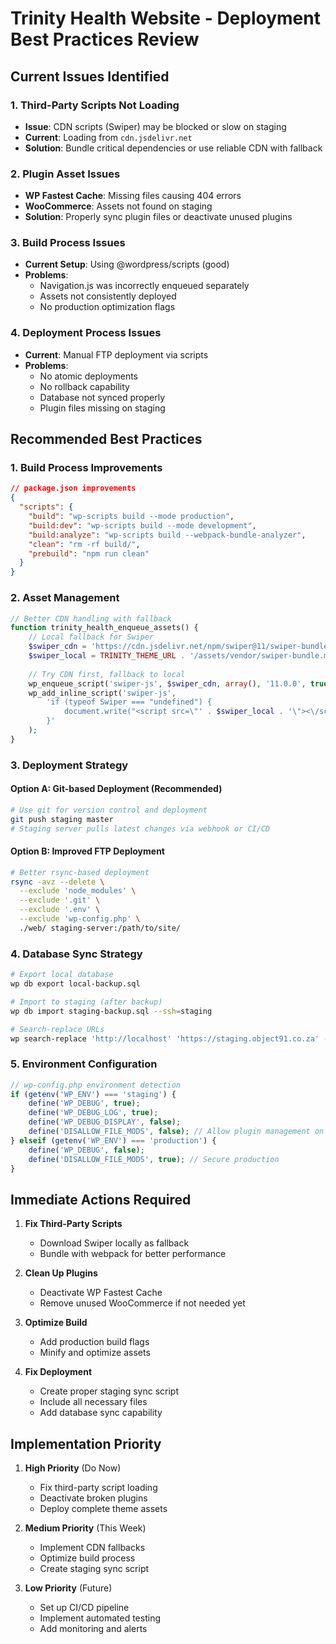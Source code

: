 # Trinity Health Website - Deployment Best Practices Review

## Current Issues Identified

### 1. Third-Party Scripts Not Loading
- **Issue**: CDN scripts (Swiper) may be blocked or slow on staging
- **Current**: Loading from `cdn.jsdelivr.net`
- **Solution**: Bundle critical dependencies or use reliable CDN with fallback

### 2. Plugin Asset Issues
- **WP Fastest Cache**: Missing files causing 404 errors
- **WooCommerce**: Assets not found on staging
- **Solution**: Properly sync plugin files or deactivate unused plugins

### 3. Build Process Issues
- **Current Setup**: Using @wordpress/scripts (good)
- **Problems**: 
  - Navigation.js was incorrectly enqueued separately
  - Assets not consistently deployed
  - No production optimization flags

### 4. Deployment Process Issues
- **Current**: Manual FTP deployment via scripts
- **Problems**:
  - No atomic deployments
  - No rollback capability
  - Database not synced properly
  - Plugin files missing on staging

## Recommended Best Practices

### 1. Build Process Improvements

```json
// package.json improvements
{
  "scripts": {
    "build": "wp-scripts build --mode production",
    "build:dev": "wp-scripts build --mode development",
    "build:analyze": "wp-scripts build --webpack-bundle-analyzer",
    "clean": "rm -rf build/",
    "prebuild": "npm run clean"
  }
}
```

### 2. Asset Management

```php
// Better CDN handling with fallback
function trinity_health_enqueue_assets() {
    // Local fallback for Swiper
    $swiper_cdn = 'https://cdn.jsdelivr.net/npm/swiper@11/swiper-bundle.min.js';
    $swiper_local = TRINITY_THEME_URL . '/assets/vendor/swiper-bundle.min.js';
    
    // Try CDN first, fallback to local
    wp_enqueue_script('swiper-js', $swiper_cdn, array(), '11.0.0', true);
    wp_add_inline_script('swiper-js', 
        'if (typeof Swiper === "undefined") {
            document.write("<script src=\"' . $swiper_local . '\"><\/script>");
        }'
    );
}
```

### 3. Deployment Strategy

#### Option A: Git-based Deployment (Recommended)
```bash
# Use git for version control and deployment
git push staging master
# Staging server pulls latest changes via webhook or CI/CD
```

#### Option B: Improved FTP Deployment
```bash
# Better rsync-based deployment
rsync -avz --delete \
  --exclude 'node_modules' \
  --exclude '.git' \
  --exclude '.env' \
  --exclude 'wp-config.php' \
  ./web/ staging-server:/path/to/site/
```

### 4. Database Sync Strategy

```bash
# Export local database
wp db export local-backup.sql

# Import to staging (after backup)
wp db import staging-backup.sql --ssh=staging

# Search-replace URLs
wp search-replace 'http://localhost' 'https://staging.object91.co.za' --ssh=staging
```

### 5. Environment Configuration

```php
// wp-config.php environment detection
if (getenv('WP_ENV') === 'staging') {
    define('WP_DEBUG', true);
    define('WP_DEBUG_LOG', true);
    define('WP_DEBUG_DISPLAY', false);
    define('DISALLOW_FILE_MODS', false); // Allow plugin management on staging
} elseif (getenv('WP_ENV') === 'production') {
    define('WP_DEBUG', false);
    define('DISALLOW_FILE_MODS', true); // Secure production
}
```

## Immediate Actions Required

1. **Fix Third-Party Scripts**
   - Download Swiper locally as fallback
   - Bundle with webpack for better performance

2. **Clean Up Plugins**
   - Deactivate WP Fastest Cache
   - Remove unused WooCommerce if not needed yet

3. **Optimize Build**
   - Add production build flags
   - Minify and optimize assets

4. **Fix Deployment**
   - Create proper staging sync script
   - Include all necessary files
   - Add database sync capability

## Implementation Priority

1. **High Priority** (Do Now)
   - Fix third-party script loading
   - Deactivate broken plugins
   - Deploy complete theme assets

2. **Medium Priority** (This Week)
   - Implement CDN fallbacks
   - Optimize build process
   - Create staging sync script

3. **Low Priority** (Future)
   - Set up CI/CD pipeline
   - Implement automated testing
   - Add monitoring and alerts